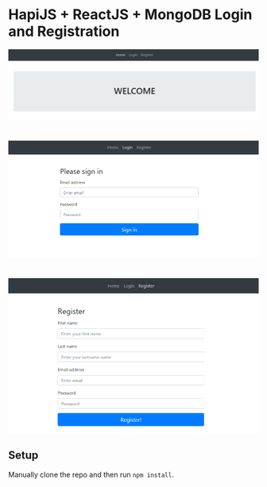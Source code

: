 # HapiJS + ReactJS + MongoDB Login and Registration

![ReactJS Todo](../screenshots/react-login1.PNG)
#
![ReactJS Todo](../screenshots/react-login2.PNG)
#
![ReactJS Todo](../screenshots/react-login3.PNG)


## Setup

Manually clone the repo and then run `npm install`.